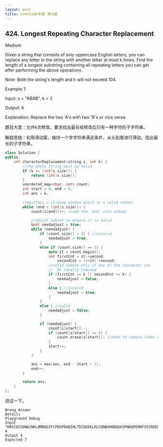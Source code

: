 ```yaml
---
layout: post
title: LeetCode专题-滑动窗
---
```


## 424. Longest Repeating Character Replacement

Medium

Given a string that consists of only uppercase English letters, you can replace any letter in the string with another letter at most k times. Find the length of a longest substring containing all repeating letters you can get after performing the above operations.

Note:
Both the string's length and k will not exceed 104.

Example 1:

Input:
s = "ABAB", k = 2

Output:
4

Explanation:
Replace the two 'A's with two 'B's or vice versa.

题目大意：允许k次修改，要求找出最长经修改后只有一种字符的子字符串。

解题思路：利用滑动窗，维持一个字字符串满足条件，从头到尾进行滑动，找出最长的子字符串。

```c++
class Solution {
public:
    int characterReplacement(string s, int k) {
        //the whole string must be valid
        if (k >= (int)s.size()) {
            return (int)s.size();
        }
        unordered_map<char, int> count;
        int start = 0, end = 0;
        int ans = k;
    
        //maintain a sliding window which is a valid subset
        while (end < (int)s.size()) {
            count[s[end]]++; //add the 'end' into subset

            //adjust subset to ensure it is valid
            bool needadjust = true;
            while (needadjust) {
                if (count.size() > 2) { //invalid
                    needadjust = true;
                }
                else if (count.size() == 2) {
                    auto it = count.begin();
                    int firstCnt = it->second,
                        secondCnt = (++it)->second;
                    //valid subset only if one of the character can
                    //	be totally removed
                    if (firstCnt <= k || secondCnt <= k) {
                        needadjust = false;
                    }
                    else { //invalid
                        needadjust = true;
                    }
                }
                else { //valid
                    needadjust = false;
                }

                if (needadjust) {
                    count[s[start]]--;
                    if (count[s[start]] == 0) {
                        count.erase(s[start]); //need to remove items count 0
                    }
                    start++;
                }
            }

            ans = max(ans, end - start + 1);
            end++;
        }

        return ans;
    }
};
```
测试一下，
```
Wrong Answer
Details
Playground Debug
Input
"KRSCDCSONAJNHLBMDQGIFCPEKPOHQIHLTDIQGEKLRLCQNBOHNDQGHJPNDQPERNFSSSRDEQLFPCCCARFMDLHADJADAGNNSBNCJQOF"
4
Output 4
Expected 7
```